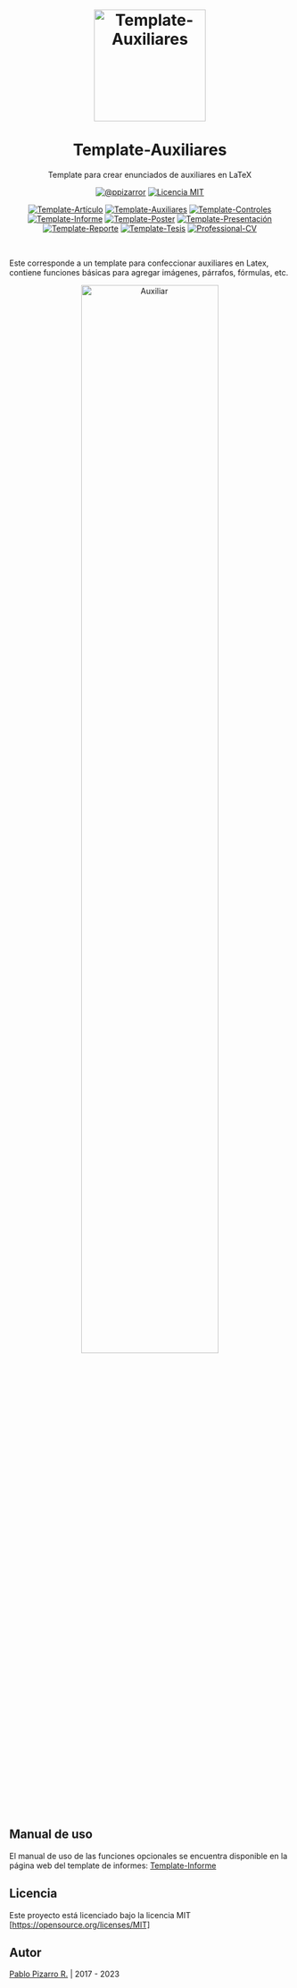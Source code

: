 <h1 align="center">
  <a href="https://latex.ppizarror.com/auxiliares" title="Template-Auxiliares">
    <img alt="Template-Auxiliares" src="https://latex.ppizarror.com/res/favicon-informe/icon.png" width="200px" height="200px" />
  </a>
  <br><br>
  Template-Auxiliares</h1>
<p align="center">Template para crear enunciados de auxiliares en LaTeX</p>
<div align="center"><a href="https://ppizarror.com"><img alt="@ppizarror" src="https://latex.ppizarror.com/res/badges/autor.svg" /></a>
<a href="https://opensource.org/licenses/MIT/"><img alt="Licencia MIT" src="https://latex.ppizarror.com/res/badges/licenciamit.svg" /></a>
<br>

<a href="https://github.com/Template-Latex/Template-Articulo/"><img alt="Template-Artículo" src="https://latex.ppizarror.com/res/badges/articulo.svg" /></a>
<a href="https://github.com/Template-Latex/Template-Auxiliares/"><img alt="Template-Auxiliares" src="https://latex.ppizarror.com/res/badges/auxiliares.svg" /></a>
<a href="https://github.com/Template-Latex/Template-Controles/"><img alt="Template-Controles" src="https://latex.ppizarror.com/res/badges/controles.svg" /></a>
<a href="https://github.com/Template-Latex/Template-Informe/"><img alt="Template-Informe" src="https://latex.ppizarror.com/res/badges/informe.svg" /></a>
<a href="https://github.com/Template-Latex/Template-Poster/"><img alt="Template-Poster" src="https://latex.ppizarror.com/res/badges/poster.svg" /></a>
<a href="https://github.com/Template-Latex/Template-Presentacion/"><img alt="Template-Presentación" src="https://latex.ppizarror.com/res/badges/presentacion.svg" /></a>
<a href="https://github.com/Template-Latex/Template-Reporte/"><img alt="Template-Reporte" src="https://latex.ppizarror.com/res/badges/reporte.svg" /></a>
<a href="https://github.com/Template-Latex/Template-Tesis/"><img alt="Template-Tesis" src="https://latex.ppizarror.com/res/badges/tesis.svg" /></a>
<a href="https://github.com/Template-Latex/Professional-CV/"><img alt="Professional-CV" src="https://latex.ppizarror.com/res/badges/professionalcv.svg" /></a>

</div><br>

Este corresponde a un template para confeccionar auxiliares en Latex, contiene funciones básicas para agregar imágenes, párrafos, fórmulas, etc.

<p align="center">
  <img src="https://latex.ppizarror.com/res/images/collage_auxiliar.png" alt="Auxiliar" width="70%" />
</p>

## Manual de uso

El manual de uso de las funciones opcionales se encuentra disponible en la página web del template de informes: <a href="https://latex.ppizarror.com/informe">Template-Informe</a>

## Licencia

Este proyecto está licenciado bajo la licencia MIT [https://opensource.org/licenses/MIT]

## Autor

<a href="https://ppizarror.com" title="ppizarror">Pablo Pizarro R.</a> | 2017 - 2023
